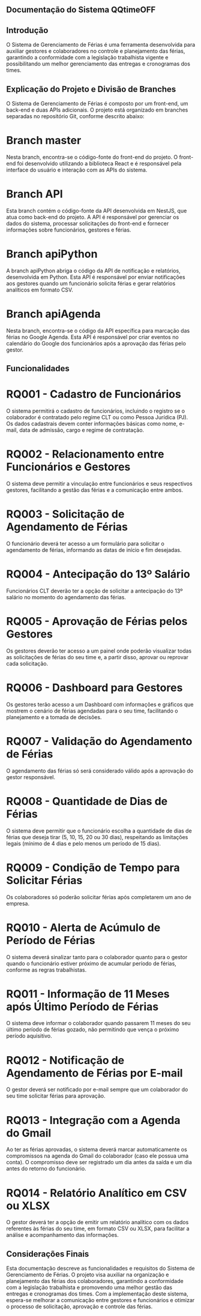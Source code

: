 ## Documentação do Sistema QQtimeOFF

## Introdução
O Sistema de Gerenciamento de Férias é uma ferramenta desenvolvida para auxiliar gestores e colaboradores no controle e planejamento das férias, garantindo a conformidade com a legislação trabalhista vigente e possibilitando um melhor gerenciamento das entregas e cronogramas dos times.


## Explicação do Projeto e Divisão de Branches
O Sistema de Gerenciamento de Férias é composto por um front-end, um back-end e duas APIs adicionais. O projeto está organizado em branches separadas no repositório Git, conforme descrito abaixo:

# Branch master
Nesta branch, encontra-se o código-fonte do front-end do projeto. O front-end foi desenvolvido utilizando a biblioteca React e é responsável pela interface do usuário e interação com as APIs do sistema.

# Branch API
Esta branch contém o código-fonte da API desenvolvida em NestJS, que atua como back-end do projeto. A API é responsável por gerenciar os dados do sistema, processar solicitações do front-end e fornecer informações sobre funcionários, gestores e férias.

# Branch apiPython
A branch apiPython abriga o código da API de notificação e relatórios, desenvolvida em Python. Esta API é responsável por enviar notificações aos gestores quando um funcionário solicita férias e gerar relatórios analíticos em formato CSV.

# Branch apiAgenda
Nesta branch, encontra-se o código da API específica para marcação das férias no Google Agenda. Esta API é responsável por criar eventos no calendário do Google dos funcionários após a aprovação das férias pelo gestor.



## Funcionalidades
# RQ001 - Cadastro de Funcionários
O sistema permitirá o cadastro de funcionários, incluindo o registro se o colaborador é contratado pelo regime CLT ou como Pessoa Jurídica (PJ). Os dados cadastrais devem conter informações básicas como nome, e-mail, data de admissão, cargo e regime de contratação.

# RQ002 - Relacionamento entre Funcionários e Gestores
O sistema deve permitir a vinculação entre funcionários e seus respectivos gestores, facilitando a gestão das férias e a comunicação entre ambos.

# RQ003 - Solicitação de Agendamento de Férias
O funcionário deverá ter acesso a um formulário para solicitar o agendamento de férias, informando as datas de início e fim desejadas.

# RQ004 - Antecipação do 13º Salário
Funcionários CLT deverão ter a opção de solicitar a antecipação do 13º salário no momento do agendamento das férias.

# RQ005 - Aprovação de Férias pelos Gestores
Os gestores deverão ter acesso a um painel onde poderão visualizar todas as solicitações de férias do seu time e, a partir disso, aprovar ou reprovar cada solicitação.

# RQ006 - Dashboard para Gestores
Os gestores terão acesso a um Dashboard com informações e gráficos que mostrem o cenário de férias agendadas para o seu time, facilitando o planejamento e a tomada de decisões.

# RQ007 - Validação do Agendamento de Férias
O agendamento das férias só será considerado válido após a aprovação do gestor responsável.

# RQ008 - Quantidade de Dias de Férias
O sistema deve permitir que o funcionário escolha a quantidade de dias de férias que deseja tirar (5, 10, 15, 20 ou 30 dias), respeitando as limitações legais (mínimo de 4 dias e pelo menos um período de 15 dias).

# RQ009 - Condição de Tempo para Solicitar Férias
Os colaboradores só poderão solicitar férias após completarem um ano de empresa.

# RQ010 - Alerta de Acúmulo de Período de Férias
O sistema deverá sinalizar tanto para o colaborador quanto para o gestor quando o funcionário estiver próximo de acumular período de férias, conforme as regras trabalhistas.

# RQ011 - Informação de 11 Meses após Último Período de Férias
O sistema deve informar o colaborador quando passarem 11 meses do seu último período de férias gozado, não permitindo que vença o próximo período aquisitivo.

# RQ012 - Notificação de Agendamento de Férias por E-mail
O gestor deverá ser notificado por e-mail sempre que um colaborador do seu time solicitar férias para aprovação.

# RQ013 - Integração com a Agenda do Gmail
Ao ter as férias aprovadas, o sistema deverá marcar automaticamente os compromissos na agenda do Gmail do colaborador (caso ele possua uma conta). O compromisso deve ser registrado um dia antes da saída e um dia antes do retorno do funcionário.

# RQ014 - Relatório Analítico em CSV ou XLSX
O gestor deverá ter a opção de emitir um relatório analítico com os dados referentes às férias do seu time, em formato CSV ou XLSX, para facilitar a análise e acompanhamento das informações.



## Considerações Finais
Esta documentação descreve as funcionalidades e requisitos do Sistema de Gerenciamento de Férias. O projeto visa auxiliar na organização e planejamento das férias dos colaboradores, garantindo a conformidade com a legislação trabalhista e promovendo uma melhor gestão das entregas e cronogramas dos times. Com a implementação deste sistema, espera-se melhorar a comunicação entre gestores e funcionários e otimizar o processo de solicitação, aprovação e controle das férias.



